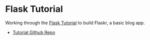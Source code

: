 # Flask Tutorial

Working through the [Flask Tutorial] to build Flaskr, a basic blog app.

- [Tutorial Github Repo]


[//]: # (Reference links)

[Flask Tutorial]: https://flask.palletsprojects.com/en/1.1.x/tutorial/
[Tutorial Github Repo]: https://github.com/pallets/flask/tree/master/examples/tutorial
